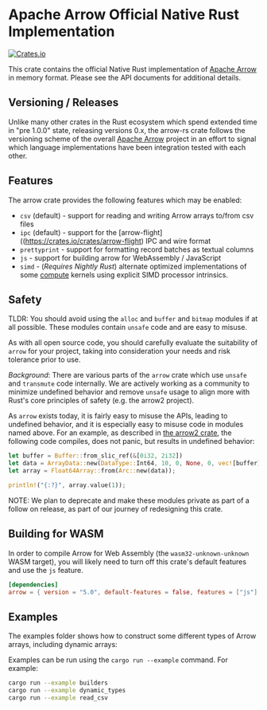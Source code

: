 <!---
  Licensed to the Apache Software Foundation (ASF) under one
  or more contributor license agreements.  See the NOTICE file
  distributed with this work for additional information
  regarding copyright ownership.  The ASF licenses this file
  to you under the Apache License, Version 2.0 (the
  "License"); you may not use this file except in compliance
  with the License.  You may obtain a copy of the License at

    http://www.apache.org/licenses/LICENSE-2.0

  Unless required by applicable law or agreed to in writing,
  software distributed under the License is distributed on an
  "AS IS" BASIS, WITHOUT WARRANTIES OR CONDITIONS OF ANY
  KIND, either express or implied.  See the License for the
  specific language governing permissions and limitations
  under the License.
-->

# Apache Arrow Official Native Rust Implementation

[![Crates.io](https://img.shields.io/crates/v/arrow.svg)](https://crates.io/crates/arrow)

This crate contains the official Native Rust implementation of [Apache Arrow](https://arrow.apache.org/) in memory format. Please see the API documents for additional details.

## Versioning / Releases

Unlike many other crates in the Rust ecosystem which spend extended time in "pre 1.0.0" state, releasing versions 0.x, the arrow-rs crate follows the versioning scheme of the overall [Apache Arrow](https://arrow.apache.org/) project in an effort to signal which language implementations have been integration tested with each other.

## Features

The arrow crate provides the following features which may be enabled:

- `csv` (default) - support for reading and writing Arrow arrays to/from csv files
- `ipc` (default) - support for the [arrow-flight]((https://crates.io/crates/arrow-flight) IPC and wire format
- `prettyprint` - support for formatting record batches as textual columns
- `js` - support for building arrow for WebAssembly / JavaScript
- `simd` - (_Requires Nightly Rust_) alternate optimized
  implementations of some [compute](https://github.com/apache/arrow/tree/master/rust/arrow/src/compute)
  kernels using explicit SIMD processor intrinsics.

## Safety

TLDR: You should avoid using the `alloc` and `buffer` and `bitmap` modules if at all possible. These modules contain `unsafe` code and are easy to misuse.

As with all open source code, you should carefully evaluate the suitability of `arrow` for your project, taking into consideration your needs and risk tolerance prior to use.

*Background*: There are various parts of the `arrow` crate which use `unsafe` and `transmute` code internally. We are actively working as a community to minimize undefined behavior and remove `unsafe` usage to align more with Rust's core principles of safety (e.g. the arrow2 project).

As `arrow` exists today, it is fairly easy to misuse the APIs, leading to undefined behavior, and it is especially easy to misuse code in modules named above. For an example, as described in [the arrow2 crate](https://github.com/jorgecarleitao/arrow2#why), the following code compiles, does not panic, but results in undefined behavior:

```rust
let buffer = Buffer::from_slic_ref(&[0i32, 2i32])
let data = ArrayData::new(DataType::Int64, 10, 0, None, 0, vec![buffer], vec![]);
let array = Float64Array::from(Arc::new(data));

println!("{:?}", array.value(1));
```

NOTE: We plan to deprecate and make these modules private as part of a follow on release, as part of our journey of redesigning this crate.

## Building for WASM

In order to compile Arrow for Web Assembly (the `wasm32-unknown-unknown` WASM target), you will likely need to turn off this crate's default features and use the `js` feature.

```toml
[dependencies]
arrow = { version = "5.0", default-features = false, features = ["js"] }
```

## Examples

The examples folder shows how to construct some different types of Arrow
arrays, including dynamic arrays:

Examples can be run using the `cargo run --example` command. For example:

```bash
cargo run --example builders
cargo run --example dynamic_types
cargo run --example read_csv
```
